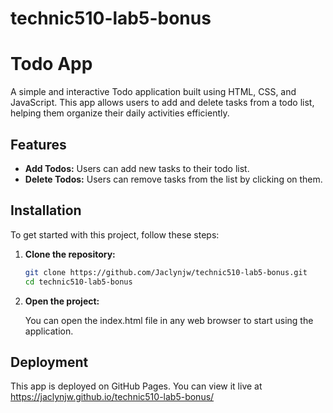 # technic510-lab5-bonus
# Todo App

A simple and interactive Todo application built using HTML, CSS, and JavaScript. This app allows users to add and delete tasks from a todo list, helping them organize their daily activities efficiently.

## Features

- **Add Todos:** Users can add new tasks to their todo list.
- **Delete Todos:** Users can remove tasks from the list by clicking on them.

## Installation

To get started with this project, follow these steps:

1. **Clone the repository:**

   ```bash
   git clone https://github.com/Jaclynjw/technic510-lab5-bonus.git
   cd technic510-lab5-bonus
   ```
2. **Open the project:**

    You can open the index.html file in any web browser to start using the application. 

## Deployment
This app is deployed on GitHub Pages. You can view it live at https://jaclynjw.github.io/technic510-lab5-bonus/